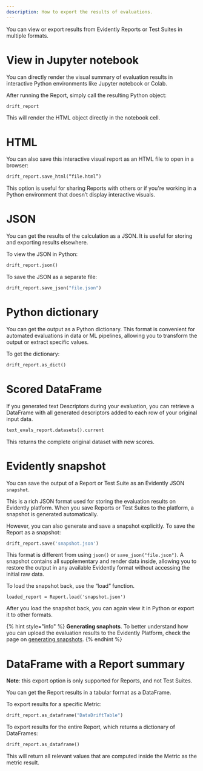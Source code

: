 ```yaml
---
description: How to export the results of evaluations.
---   
```


You can view or export results from Evidently Reports or Test Suites in multiple formats.

# View in Jupyter notebook 

You can directly render the visual summary of evaluation results in interactive Python environments like Jupyter notebook or Colab. 

After running the Report, simply call the resulting Python object:

```python
drift_report
```

This will render the HTML object directly in the notebook cell.

# HTML

You can also save this interactive visual report as an HTML file to open in a browser: 

```python
drift_report.save_html(“file.html”)
```

This option is useful for sharing Reports with others or if you're working in a Python environment that doesn’t display interactive visuals.

# JSON

You can get the results of the calculation as a JSON. It is useful for storing and exporting results elsewhere.

To view the JSON in Python:

```python
drift_report.json()
```

To save the JSON as a separate file: 

```python
drift_report.save_json("file.json")
```

# Python dictionary

You can get the output as a Python dictionary. This format is convenient for automated evaluations in data or ML pipelines, allowing you to transform the output or extract specific values. 

To get the dictionary:

```python
drift_report.as_dict()
```

# Scored DataFrame

If you generated text Descriptors during your evaluation, you can retrieve a DataFrame with all generated descriptors added to each row of your original input data.

```python
text_evals_report.datasets().current
```

This returns the complete original dataset with new scores.

# Evidently snapshot

You can save the output of a Report or Test Suite as an Evidently JSON `snapshot`.

This is a rich JSON format used for storing the evaluation results on Evidently platform. When you save Reports or Test Suites to the platform, a snapshot is generated automatically.

However, you can also generate and save a snapshot explicitly. To save the Report as a snapshot:

```python
drift_report.save('snapshot.json')
```

This format is different from using `json()` or `save_json("file.json")`. A snapshot contains all supplementary and render data inside, allowing you to restore the output in any available Evidently format without accessing the initial raw data.

To load the snapshot back, use the “load” function. 

```
loaded_report = Report.load('snapshot.json')
```

After you load the snapshot back, you can again view it in Python or export it to other formats.

{% hint style="info" %}
**Generating snaphots**. To better understand how you can upload the evaluation results to the Evidently Platform, check the page on [generating snapshots](../evaluations/snapshots.md).
{% endhint %}

# DataFrame with a Report summary

**Note**: this export option is only supported for Reports, and not Test Suites.

You can get the Report results in a tabular format as a DataFrame. 

To export results for a specific Metric: 

```python
drift_report.as_dataframe("DataDriftTable")
```

To export results for the entire Report, which returns a dictionary of DataFrames:

```python
drift_report.as_dataframe()
```

This will return all relevant values that are computed inside the Metric as the metric result.
